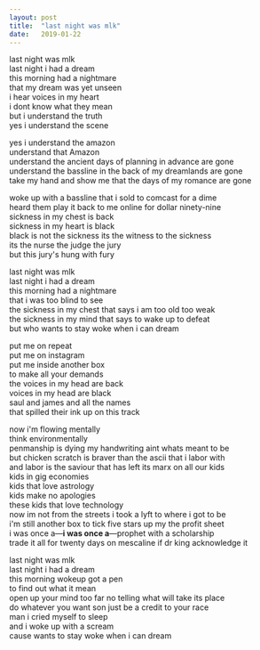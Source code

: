 ```yaml
---
layout: post
title:  "last night was mlk"
date:   2019-01-22
---
```


last night was mlk  
last night i had a dream  
this morning had a nightmare  
that my dream was yet unseen  
i hear voices in my heart  
i dont know what they mean  
but i understand the truth  
yes i understand the scene  

yes i understand the amazon  
understand that Amazon  
understand the ancient days of planning in advance are gone  
understand the bassline in the back of my dreamlands are gone  
take my hand and show me that the days of my romance are gone  

woke up with a bassline that i sold to comcast for a dime  
heard them play it back to me online for dollar ninety-nine  
sickness in my chest is back  
sickness in my heart is black  
black is not the sickness its the witness to the sickness  
its the nurse the judge the jury  
but this jury's hung with fury  

last night was mlk  
last night i had a dream  
this morning had a nightmare  
that i was too blind to see  
the sickness in my chest that says i am too old too weak  
the sickness in my mind that says to wake up to defeat  
but who wants to stay woke when i can dream  

put me on repeat  
put me on instagram  
put me inside another box  
to make all your demands  
the voices in my head are back  
voices in my head are black  
saul and james and all the names  
that spilled their ink up on this track  

now i'm flowing mentally  
think environmentally  
penmanship is dying my handwriting aint whats meant to be  
but chicken scratch is braver than the ascii that i labor with  
and labor is the saviour that has left its marx on all our kids  
kids in gig economies  
kids that love astrology  
kids make no apologies  
these kids that love technology  
now im not from the streets i took a lyft to where i got to be  
i'm still another box to tick five stars up my the profit sheet  
i was once a—**i was once a**—prophet with a scholarship  
trade it all for twenty days on mescaline if dr king acknowledge it  

last night was mlk  
last night i had a dream  
this morning wokeup got a pen  
to find out what it mean  
open up your mind too far no telling what will take its place  
do whatever you want son just be a credit to your race  
man i cried myself to sleep  
and i woke up with a scream  
cause wants to stay woke when i can dream  
